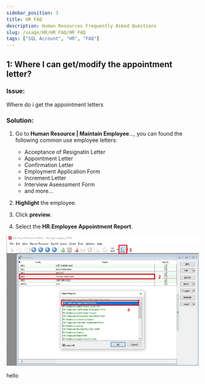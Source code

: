 ```yaml
---
sidebar_position: 3
title: HR FAQ
description: Human Resources Frequently Asked Questions
slug: /usage/HR/HR FAQ/HR FAQ
tags: ["SQL Account", "HR", "FAQ"]
---
```


## 1: Where I can get/modify the appointment letter?

### Issue: 

Where do i get the appointment letters

### Solution:

1. Go to **Human Resource | Maintain Employee**..., you can found the following common use employee letters:

   - Acceptance of Resignatin Letter
   - Appointment Letter
   - Confirmation Letter
   - Employment Application Form
   - Increment Letter
   - Interview Aseessment Form
   - and more...

2. **Highlight** the employee.
3. Click **preview**.
4. Select the **HR.Employee Appointment Report**.

![HR_FAQ](../../../static/img/usage/human-resource/Human_Resources/LimYuHangHRFAQ.jpg) 

hello
